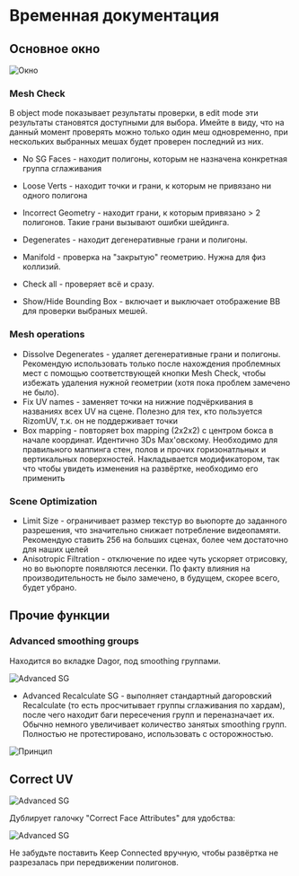 # Временная документация

## Основное окно

![Окно](https://drive.google.com/uc?export=view&id=1oxIbhrhKSdP66WTD3WUh3ueDgc5m9aSB)

### Mesh Check
В object mode показывает результаты проверки, в edit mode эти результаты становятся доступными для выбора.
Имейте в виду, что на данный момент проверять можно только один меш одновременно, при нескольких выбранных мешах будет проверен последний из них.

* No SG Faces - находит полигоны, которым не назначена конкретная группа сглаживания
* Loose Verts - находит точки и грани, к которым не привязано ни одного полигона
* Incorrect Geometry - находит грани, к которым привязано > 2 полигонов. Такие грани вызывают ошибки шейдинга.
* Degenerates - находит дегенеративные грани и полигоны.
* Manifold - проверка на "закрытую" геометрию. Нужна для физ коллизий.
* Check all - проверяет всё и сразу.

* Show/Hide Bounding Box - включает и выключает отображение BB для проверки выбраных мешей.

### Mesh operations
* Dissolve Degenerates - удаляет дегенеративные грани и полигоны. Рекомендую использовать только после нахождения проблемных мест с помощью соответствующей кнопки Mesh Check, чтобы избежать удаления нужной геометрии (хотя пока проблем замечено не было).
* Fix UV names - заменяет точки на нижние подчёркивания в названиях всех UV на сцене. Полезно для тех, кто пользуется RizomUV, т.к. он не поддерживает точки
* Box mapping - повторяет box mapping (2x2x2) с центром бокса в начале координат. Идентично 3Ds Max'овскому. Необходимо для правильного маппинга стен, полов и прочих горизонатльных и вертикальных поверхностей. Накладывается модификатором, так что чтобы увидеть изменения на развёртке, необходимо его применить
### Scene Optimization
* Limit Size - ограничивает размер текстур во вьюпорте до заданного разрешения, что значительно снижает потребление видеопамяти. Рекомендую ставить 256 на больших сценах, более чем достаточно для наших целей
* Anisotropic Filtration - отключение по идее чуть ускоряет отрисовку, но во вьюпорте появляются лесенки. По факту влияния на производительность не было замечено, в будущем, скорее всего, будет убрано.

## Прочие функции
### Advanced smoothing groups
Находится во вкладке Dagor, под smoothing группами.                                  

![Advanced SG](https://drive.google.com/uc?export=view&id=1JQC4LbiKQEZ2jnAqflC4jj5Ta4mfIos0)

* Advanced Recalculate SG - выполняет стандартный дагоровский Recalculate (то есть просчитывает группы сглаживания по хардам), после чего находит баги пересечения групп и переназначает их. Обычно немного увеличивает количество занятых smoothing групп. Полностью не протестировано, использовать с осторожностью.

![Принцип](https://drive.google.com/uc?export=view&id=1mpfsM43Umt6E86EIBnnLiigoUCRPHsva)
## Correct UV                                                                         
![Advanced SG](https://drive.google.com/uc?export=view&id=1OvQIaw-9iKMMr0-nCsOGnuuwajTf1YcQ)     

Дублирует галочку "Correct Face Attributes" для удобства:                

![Advanced SG](https://drive.google.com/uc?export=view&id=12uXMdkAGoxYfcQWji_j2nPoF2pChfprH)

Не забудьте поставить Keep Connected вручную, чтобы развёртка не разрезалась при передвижении полигонов.
  
